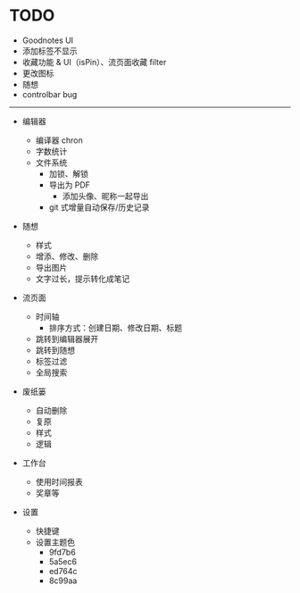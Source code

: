 # TODO

- Goodnotes UI
- 添加标签不显示
- 收藏功能 & UI（isPin）、流页面收藏 filter
- 更改图标
- 随想
- controlbar bug

---

- 编辑器

  - 编译器 chron
  - 字数统计
  - 文件系统
    - 加锁、解锁
    - 导出为 PDF
      - 添加头像、昵称一起导出
    - git 式增量自动保存/历史记录

- 随想

  - 样式
  - 增添、修改、删除
  - 导出图片
  - 文字过长，提示转化成笔记

- 流页面

  - 时间轴
    - 排序方式：创建日期、修改日期、标题
  - 跳转到编辑器展开
  - 跳转到随想
  - 标签过滤
  - 全局搜索

- 废纸篓

  - 自动删除
  - 复原
  - 样式
  - 逻辑

- 工作台

  - 使用时间报表
  - 奖章等

- 设置

  - 快捷键
  - 设置主题色
    - 9fd7b6
    - 5a5ec6
    - ed764c
    - 8c99aa
